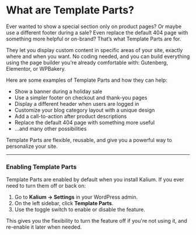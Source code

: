 # What are Template Parts?

Ever wanted to show a special section only on product pages? Or maybe use a different footer during a sale? Even replace the default 404 page with something more helpful or on-brand? That’s what Template Parts are for.

They let you display custom content in specific areas of your site, exactly where and when you want. No coding needed, and you can build everything using the page builder you're already comfortable with: Gutenberg, Elementor, or WPBakery.

Here are some examples of Template Parts and how they can help:

* Show a banner during a holiday sale
* Use a simpler footer on checkout and thank-you pages
* Display a different header when users are logged in
* Customize your blog category layout with a unique design
* Add a call-to-action after product descriptions
* Replace the default 404 page with something more useful
* ...and many other possibilities

Template Parts are flexible, reusable, and give you a powerful way to personalize your site.

***

### Enabling Template Parts

Template Parts are enabled by default when you install Kalium. If you ever need to turn them off or back on:

1. Go to **Kalium → Settings** in your WordPress admin.
2. On the left sidebar, click **Template Parts**.
3. Use the toggle switch to enable or disable the feature.

This gives you the flexibility to turn the feature off if you're not using it, and re-enable it later when needed.
